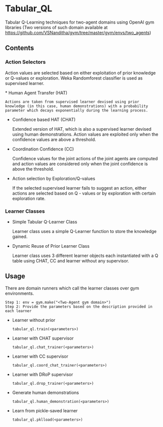 # Tabular_QL
Tabular Q-Learning techniques for two-agent domains using OpenAI gym libraries 
(Two versions of such domain available at https://github.com/VSNanditha/gym/tree/master/gym/envs/two_agents)

## Contents
### Action Selectors
<p> Action values are selected based on either exploitation of prior knowledge or Q-values or exploration. Weka Randomforest classifier is used as supervised learner. </p>
* Human Agent Transfer (HAT)
    
    Actions are taken from supervised learner devised using prior knowledge (in this case, human demonstrations) with a probability parameter which decays exponentially during the learning process. 
* Confidence based HAT (CHAT)
    
    Extended version of HAT, which is also a supervised learner devised using human demonstrations. Action values are exploited only when the confidence values are above a threshold.
* Coordination Confidence (CC)
    
    Confidence values for the joint actions of the joint agents are computed and action values are considered only when the joint confidence is above the threshold.
* Action selection by Exploration/Q-values
    
    If the selected supervised learner fails to suggest an action, either actions are selected based on Q - values or by exploration with certain exploration rate.
### Learner Classes
* Simple Tabular Q-Learner Class
    
    Learner class uses a simple Q-Learner function to store the knowledge gained.
* Dynamic Reuse of Prior Learner Class
    
    Learner class uses 3 different learner objects each instantiated with a Q table using CHAT, CC and learner without any supervisor.
    
## Usage

There are domain runners which call the learner classes over gym environments.
```
Step 1: env = gym.make("<Two-Agent gym domain>")
Step 2: Provide the parameters based on the description provided in each learner
```
* Learner without prior

    ```tabular_ql.train(<parameters>)```
* Learner with CHAT supervisor

    ```tabular_ql.chat_trainer(<parameters>)```
* Learner with CC supervisor

    ```tabular_ql.coord_chat_trainer(<parameters>)```
* Learner with DRoP supervisor

    ```tabular_ql.drop_trainer(<parameters>)```
    
* Generate human demonstrations
    
    ```tabular_ql.human_demonstration(<parameters>)```
    
* Learn from pickle-saved learner

    ```tabular_ql.pklload(<parameters>)```
